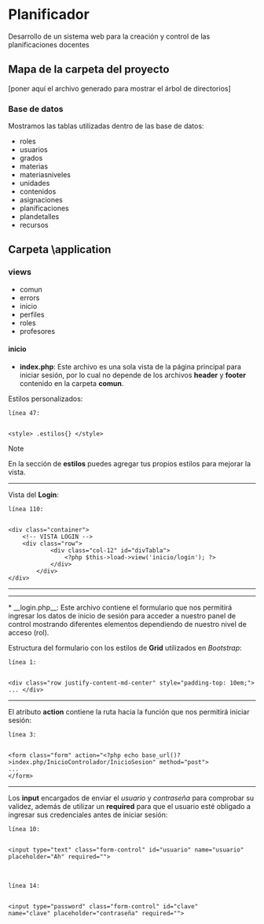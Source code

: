 # PlanificadorDesarrollo de un sistema web para la creación y control de las planificaciones docentes## Mapa de la carpeta del proyecto[poner aquí el archivo generado para mostrar el árbol de directorios]### Base de datosMostramos las tablas utilizadas dentro de las base de datos:* roles* usuarios* grados* materias* materiasniveles* unidades* contenidos* asignaciones* planificaciones* plandetalles* recursos## Carpeta \application### views* comun* errors* inicio* perfiles* roles* profesores#### inicio* __index.php__:Este archivo es una sola vista de la página principal para iniciar sesión, por lo cual no depende de los archivos **header** y **footer** contenido en la carpeta **comun**.Estilos personalizados:<pre><code>línea 47:<br>&lt;style&gt; .estilos{} &lt;/style&gt;</code></pre>>[!NOTE]>>En la sección de **estilos** puedes agregar tus propios estilos para mejorar la vista.<hr>Vista del **Login**:<pre><code>línea 110:<br>&lt;div class="container"&gt;	&lt;!-- VISTA LOGIN --&gt;	&lt;div class="row"&gt;            &lt;div class="col-12" id="divTabla"&gt;                &lt;?php $this->load->view('inicio/login'); ?&gt;            &lt;/div&gt;        &lt;/div&gt;&lt;/div&gt;</code></pre><hr><hr>* __login.php__:Este archivo contiene el formulario que nos permitirá ingresar los datos de inicio de sesión para acceder a nuestro panel de control mostrando diferentes elementos dependiendo de nuestro nivel de acceso (rol).Estructura del formulario con los estilos de **Grid** utilizados en *Bootstrap*:<pre><code>línea 1:<br>&lt;div class="row justify-content-md-center" style="padding-top: 10em;"&gt; ... &lt;/div&gt;</code></pre><hr>El atributo **action** contiene la ruta hacia la función que nos permitirá iniciar sesión:<pre><code>línea 3:<br>&lt;form class="form" action="&lt;?php echo base_url()?&gt;index.php/InicioControlador/InicioSesion" method="post"&gt;...&lt;/form&gt;</code></pre><hr>Los **input** encargados de enviar el *usuario* y *contraseña* para comprobar su validez, además de utilizar un **required** para que el usuario esté obligado a ingresar sus credenciales antes de iniciar sesión:<pre><code>línea 10:<br>&lt;input type="text" class="form-control" id="usuario" name="usuario" placeholder="Ah" required=""&gt;</code></pre><br><pre><code>línea 14:&lt;input type="password" class="form-control" id="clave" name="clave" placeholder="contraseña" required=""&gt;</code></pre>